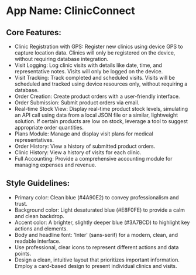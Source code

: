 # **App Name**: ClinicConnect

## Core Features:

- Clinic Registration with GPS: Register new clinics using device GPS to capture location data. Clinics will only be registered on the device, without requiring database integration.
- Visit Logging: Log clinic visits with details like date, time, and representative notes. Visits will only be logged on the device.
- Visit Tracking: Track completed and scheduled visits. Visits will be scheduled and tracked using device resources only, without requiring a database.
- Order Creation: Create product orders with a user-friendly interface.
- Order Submission: Submit product orders via email.
- Real-time Stock View: Display real-time product stock levels, simulating an API call using data from a local JSON file or a similar, lightweight solution. If certain products are low on stock, leverage a tool to suggest appropriate order quantities.
- Plans Module: Manage and display visit plans for medical representatives.
- Order History: View a history of submitted product orders.
- Clinic History: View a history of visits for each clinic.
- Full Accounting: Provide a comprehensive accounting module for managing expenses and revenue.

## Style Guidelines:

- Primary color: Clean blue (#4A90E2) to convey professionalism and trust.
- Background color: Light desaturated blue (#E8F0FE) to provide a calm and clean backdrop.
- Accent color: A brighter, slightly deeper blue (#3A7BCD) to highlight key actions and elements.
- Body and headline font: 'Inter' (sans-serif) for a modern, clean, and readable interface.
- Use professional, clear icons to represent different actions and data points.
- Design a clean, intuitive layout that prioritizes important information. Employ a card-based design to present individual clinics and visits.